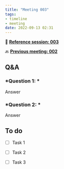 ```yaml
---
title: "Meeting 003"
tags:
- timeline
- meeting
date: 2022-09-13 02:31
---
```

<span 
		class="ob-timelines"
		data-date="2022-09-13-00">
</span>
📑 [**Reference session: 003**](notes/sessions/session%20003.md)

🔙 [**Previous meeting: 002**](notes/meetings/meeting%20002.md)



## **Q&A**
### *Question 1: *
Answer
### *Question 2: *
Answer



## **To do**
* [ ] Task 1
* [ ] Task 2
* [ ] Task 3


